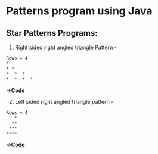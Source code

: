 # Patterns program using Java

## Star Patterns Programs:

1. Right sided right angled triangle Pattern - </br>
```
Rows = 4 
* 
* * 
*  *  * 
*  *  *  * 
```
->[**Code**](https://github.com/ishanjogalekar/Java-Programs/blob/main/Java%20Patterns/Star%20Patterns/right_angle_star.java) </br>

2. Left sided right angled triangle pattern - </br>
```
Rows = 4 
   *
  **
 ***
****
```
->[**Code**](https://github.com/ishanjogalekar/Java-Programs/blob/main/Java%20Patterns/Star%20Patterns/left_right_angle_star_pattern.java) </br>